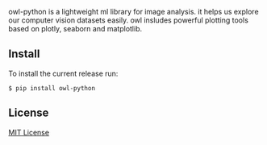 owl-python is a lightweight ml library for image analysis. it helps us explore our computer vision datasets easily. owl insludes powerful plotting tools based on plotly, seaborn and matplotlib.
## Install

To install the current release run:

```
$ pip install owl-python
```

## License

[MIT License](LICENSE)
